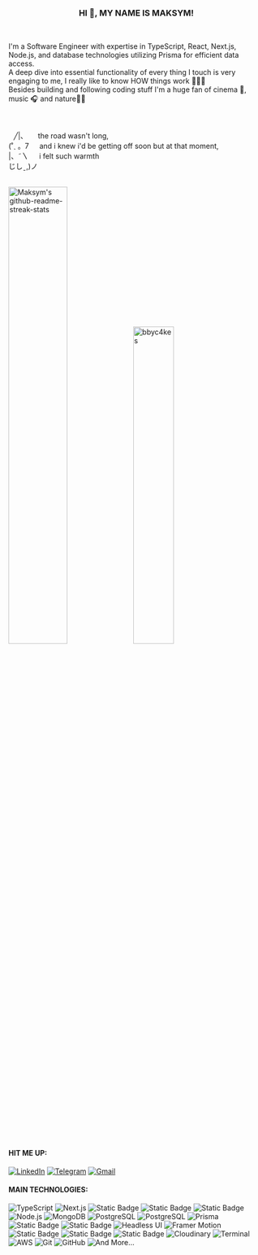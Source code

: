 ### <p align="center"> HI 👋,  MY NAME IS MAKSYM!</p>

</br>
<p align="left">I'm a Software Engineer with expertise in TypeScript, React, Next.js, Node.js, and database technologies utilizing Prisma for efficient data access.</br>
A deep dive into essential functionality of every thing I touch is very engaging to me, I really like to know HOW things work 🙇🏻‍♂️</br> Besides building and following coding stuff I'm a huge fan of cinema 🎥, music 🎧 and nature🌲🌳</br></p>

<br>
<br>
⠀╱|、 ㅤ the road wasn't long,<br>
(˚ˎ 。7 ㅤ and i knew i'd be getting off soon but at that moment,<br>
|、˜〵 ㅤ i felt such warmth<br>
じしˍ,)ノ<br>
<br>


<p>
  <img src="https://github-readme-streak-stats-kv.vercel.app?user=bbyc4kes&theme=tokyonight_duo&hide_border=true" width="48%" alt="Maksym's github-readme-streak-stats"/>
  <img width="40%" src="https://github-readme-stats-kv.vercel.app/api/top-langs?username=bbyc4kes&show_icons=true&theme=github_dark&locale=en&layout=compact&hide_border=true" alt="bbyc4kes" />
</p>

#### HIT ME UP:

[![LinkedIn](https://img.shields.io/badge/LinkedIn-Profile-0A66C2?style=for-the-badge&logo=LinkedIn&labelColor=0A66C2&logoColor=white)](https://www.linkedin.com/in/maksym-azimov-770aa22aa/)
[![Telegram](https://img.shields.io/badge/Telegram-Chat-2CA5E0?style=for-the-badge&logo=Telegram&labelColor=2CA5E0&logoColor=white)](https://t.me/bbyc4kes)
[![Gmail](https://img.shields.io/badge/Gmail-Email-EA4335?style=for-the-badge&logo=Gmail&labelColor=EA4335&logoColor=white)](mailto:azimov.workspace@gmail.com)
</br> 

#### MAIN TECHNOLOGIES:

![TypeScript](https://img.shields.io/badge/TypeScript-3178C6?style=for-the-badge&logo=typescript&labelColor=black&color=3178C6)
![Next.js](https://img.shields.io/badge/Next.js-000000?style=for-the-badge&logo=next.js&labelColor=000000&color=white)
![Static Badge](https://img.shields.io/badge/JavaScript-61DBFB?style=for-the-badge&logo=JavaScript&labelColor=black&color=yellow)
![Static Badge](https://img.shields.io/badge/React-FFFFFF?style=for-the-badge&logo=React&labelColor=black&color=%2361dafb)
![Static Badge](https://img.shields.io/badge/Express-FFFFFF?style=for-the-badge&logo=Express&labelColor=black&color=%23444)
![Node.js](https://img.shields.io/badge/Node.js-339933?style=for-the-badge&logo=node.js&labelColor=black&color=339933)
![MongoDB](https://img.shields.io/badge/MongoDB-47A248?style=for-the-badge&logo=mongodb&labelColor=black&color=47A248)
![PostgreSQL](https://img.shields.io/badge/PostgreSQL-336791?style=for-the-badge&logo=postgresql&labelColor=black&color=336791)
![PostgreSQL](https://img.shields.io/badge/MySQL-336791?style=for-the-badge&logo=mysql&labelColor=black&color=336791)
![Prisma](https://img.shields.io/badge/Prisma-2D3748?style=for-the-badge&logo=prisma&labelColor=black&color=2D3748)
![Static Badge](https://img.shields.io/badge/Redux-FFFFFF?style=for-the-badge&logo=Redux&labelColor=black&color=violet)
![Static Badge](https://img.shields.io/badge/Mongoose-FFFFFF?style=for-the-badge&logo=Mongoose&labelColor=black&color=%23800)
![Headless UI](https://img.shields.io/badge/Headless_UI-38B2AC?style=for-the-badge&labelColor=black&color=38B2AC)
![Framer Motion](https://img.shields.io/badge/Framer_Motion-0055FF?style=for-the-badge&logo=framer&labelColor=black&color=0055FF)
![Static Badge](https://img.shields.io/badge/Styled%20components-FFFFFF?style=for-the-badge&logo=Styled%20Components&labelColor=black&color=rgb(191%2C%2079%2C%20116))
![Static Badge](https://img.shields.io/badge/Sass-FFFFFF?style=for-the-badge&logo=Sass&labelColor=black&color=rgb(204%2C%20102%2C%20153))
![Static Badge](https://img.shields.io/badge/Tailwind%20CSS-FFFFFF?style=for-the-badge&logo=Tailwind%20CSS&labelColor=black&color=rgb(56%20189%20248))
![Cloudinary](https://img.shields.io/badge/Cloudinary-00BFFF?style=for-the-badge&logo=cloudinary&labelColor=black&color=00BFFF)
![Terminal](https://img.shields.io/badge/Terminal-000000?style=for-the-badge&logo=windows-terminal&labelColor=black&color=000000)
![AWS](https://img.shields.io/badge/AWS-232F3E?style=for-the-badge&logo=amazon-aws&labelColor=black&color=232F3E)
![Git](https://img.shields.io/badge/Git-F05032?style=for-the-badge&logo=git&labelColor=black&color=F05032)
![GitHub](https://img.shields.io/badge/GitHub-181717?style=for-the-badge&logo=github&labelColor=black&color=181717)
![And More...](https://img.shields.io/badge/And_More-808080?style=for-the-badge&labelColor=black&color=808080)


<br>

